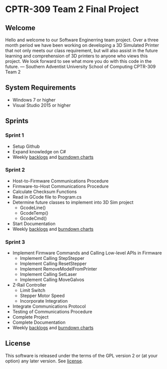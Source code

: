 # CPTR-309 Team 2 Final Project

## Welcome
Hello and welcome to our Software Enginerring team project. Over a three month period we have been working on developing a 3D Simulated Printer that not only meets our class requirement, but will also assist in the future learning and comprehension of 3D printers to anyone who views this project. We look forward to see what more you do with this code in the future.
— Southern Adventist University School of Computing CPTR-309 Team 2

## System Requirements
* Windows 7 or higher
* Visual Studio 2015 or higher

## Sprints
### Sprint 1
* Setup Github
* Expand knowledge on C#
* Weekly [backlogs](https://github.com/jnpowrie/CPTR309-Team2/raw/master/Sprints/Sprint1-2_BurnDown.png) and [burndown charts](https://github.com/jnpowrie/CPTR309-Team2/raw/master/Sprints/Sprint1-2_BurnDown.png)

### Sprint 2
* Host-to-Firmware Communications Procedure
* Firmware-to-Host Communications Procedure
* Calculate Checksum Functions
* Read in GCode file to Program.cs
* Determine future classes to implement into 3D Sim project
  * GcodeLine()
  * GcodeTemp()
  * GcodeCmd()
* Start Documentation
* Weekly [backlogs](https://github.com/jnpowrie/CPTR309-Team2/raw/master/Sprints/Sprint2-3_Status.png) and [burndown charts](https://github.com/jnpowrie/CPTR309-Team2/raw/master/Sprints/Sprint2-3_BurnDown.png)

### Sprint 3
* Implement Firmware Commands and Calling Low-level APIs in Firmware
  * Implement Calling StepStepper
  * Implement Calling ResetStepper
  * Implement RemoveModelFromPrinter
  * Implement Calling SetLaser
  * Implement Calling MoveGalvos
* Z-Rail Controller
  * Limit Switch
  * Stepper Motor Speed
  * Incorporate Integration
* Integrate Communications Protocol
* Testing of Communications Procedure
* Complete Project
* Complete Documentation
* Weekly [backlogs](https://github.com/jnpowrie/CPTR309-Team2/raw/master/Sprints/Sprint3-3_Status.png) and [burndown charts](https://github.com/jnpowrie/CPTR309-Team2/raw/master/Sprints/Sprint3-3_BurnDown.png)

## License
This software is released under the terms of the GPL version 2 or (at your option) any later version. See [license](../master/LICENSE).
